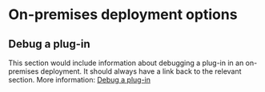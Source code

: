 # On-premises deployment options

<!-- 

TODO: This page and any links to it will not be published until an on-premises version of CDS for Apps is released.


 -->

<!-- TODO: Replace the example below with real content -->
## Debug a plug-in

This section would include information about debugging a plug-in in an on-premises deployment. It should always have a link back to the relevant section. More information: [Debug a plug-in](write-register-plug-in.md#debug-a-plug-in)